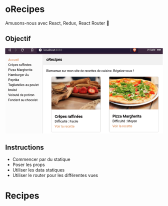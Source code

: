 # oRecipes

Amusons-nous avec React, Redux, React Router :tada:

## Objectif

![](resultat.gif)


## Instructions

- Commencer par du statique
- Poser les props
- Utiliser les data statiques
- Utiliser le router pour les différentes vues
# Recipes
